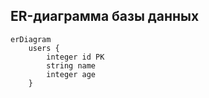 ## ER-диаграмма базы данных

```mermaid
erDiagram
    users {
        integer id PK
        string name
        integer age
    }

```
